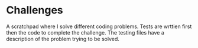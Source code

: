 # Challenges

A scratchpad where I solve different coding problems. Tests are wrttien first then the code to complete the challenge. The testing files have a description of the problem trying to be solved.
